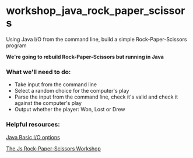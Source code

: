 # workshop_java_rock_paper_scissors
Using Java I/O from the command line, build a simple Rock-Paper-Scissors program

**We're going to rebuild Rock-Paper-Scissors but running in Java**

### What we'll need to do:
- Take input from the command line
- Select a random choice for the computer's play
- Parse the input from the command line, check it's valid and check it against the computer's play
- Output whether the player: Won, Lost or Drew

### Helpful resources:
[Java Basic I/O options](https://www.programiz.com/java-programming/basic-input-output)

[The Js Rock-Paper-Scissors Workshop](https://github.com/SchoolOfCode/rock-paper-scissors-soc-rock-paper-scissors-task)